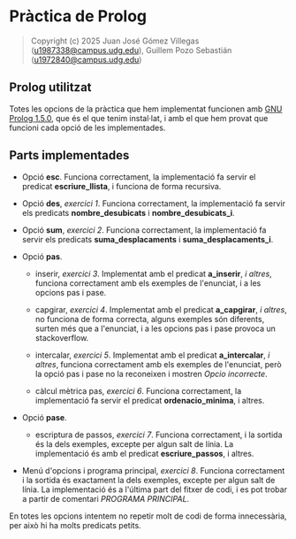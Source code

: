 # Pràctica de Prolog

> Copyright (c) 2025 Juan José Gómez Villegas (u1987338@campus.udg.edu), Guillem Pozo Sebastián (u1972840@campus.udg.edu)

## Prolog utilitzat

Totes les opcions de la pràctica que hem implementat funcionen amb [GNU Prolog 1.5.0](http://www.gprolog.org/), que és el que tenim instal·lat, i amb el que hem provat que funcioni cada opció de les implementades.

## Parts implementades

- Opció **esc**. Funciona correctament, la implementació fa servir el predicat **escriure_llista**, i funciona de forma recursiva.

- Opció **des**, *exercici 1*. Funciona correctament, la implementació fa servir els predicats **nombre_desubicats** i **nombre_desubicats_i**.

- Opció **sum**, *exercici 2*. Funciona correctament, la implementació fa servir els predicats **suma_desplacaments** i **suma_desplacaments_i**.

- Opció **pas**.

    - inserir, *exercici 3*. Implementat amb el predicat **a_inserir**, *i altres*, funciona correctament amb els exemples de l'enunciat, i a les opcions pas i pase.

    - capgirar, *exercici 4*. Implementat amb el predicat **a_capgirar**, *i altres*, no funciona de forma correcta, alguns exemples són diferents, surten més que a l'enunciat, i a les opcions pas i pase provoca un stackoverflow.

    - intercalar, *exercici 5*. Implementat amb el predicat **a_intercalar**, *i altres*, funciona correctament amb els exemples de l'enunciat, però la opció pas i pase no la reconeixen i mostren *Opcio incorrecte*.

    - càlcul mètrica pas, *exercici 6*. Funciona correctament, la implementació fa servir el predicat **ordenacio_minima**, i altres.

- Opció **pase**.

    - escriptura de passos, *exercici 7*. Funciona correctament, i la sortida és la dels exemples, excepte per algun salt de línia. La implementació és amb el predicat **escriure_passos**, i altres.

- Menú d'opcions i programa principal, *exercici 8*. Funciona correctament i la sortida és exactament la dels exemples, excepte per algun salt de línia. La implementació és a l'última part del fitxer de codi, i es pot trobar a partir de comentari *PROGRAMA PRINCIPAL*.

En totes les opcions intentem no repetir molt de codi de forma innecessària, per això hi ha molts predicats petits.
